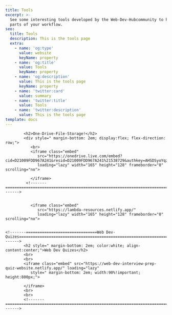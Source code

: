```yaml
---
title: Tools
excerpt: >-
  See some interesting tools developed by the Web-Dev-Hubcommunity to help automate
  parts of your workflow.
seo:
  title: Tools
  description: This is the tools page
  extra:
    - name: 'og:type'
      value: website
      keyName: property
    - name: 'og:title'
      value: Tools
      keyName: property
    - name: 'og:description'
      value: This is the tools page
      keyName: property
    - name: 'twitter:card'
      value: summary
    - name: 'twitter:title'
      value: Tools
    - name: 'twitter:description'
      value: This is the tools page
template: docs
---
```



            <h2>One-Drive-File-Storage!</h2>
            <div style=" margin-bottom: 2em; display:flex; flex-direction: row;">
               <br>
               <iframe class="embed"
                  src="https://onedrive.live.com/embed?cid=D21009FDD967A241&resid=D21009FDD967A241%21538729&authkey=AHSDSyoYqzg2K2E"
                  loading="lazy" width="165" height="128" frameborder="0" scrolling="no">

               </iframe>
             <!-------================================================================================================================------->              
               
               
               <iframe class="embed"
                  src="https://lambda-resources.netlify.app/"
                  loading="lazy" width="165" height="128" frameborder="0" scrolling="no">


    <!-------===============================Web Dev-Quizes======================================================================------->
            <h2 style=" margin-bottom: 2em; color:white; align-content:center;">Web Dev Quizes</h2>
            <br>
            <br>
            <iframe class="embed" src="https://web-dev-interview-prep-quiz-website.netlify.app/" loading="lazy"
               style=" margin-bottom: 2em; width:90%!important; height:800px;">

            </iframe>
            <br>
            <br>
            <!-------================================================================================================================------->
